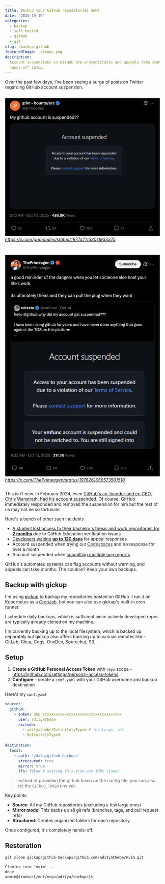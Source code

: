 ```yaml
---
title: Backup your GitHub repositories now!
date: '2025-10-19'
categories:
  - backup
  - self-hosted
  - github
  - git
slug: /backup-github
featuredImage: ./image.png
description:
  Account suspensions on GitHub are unpredictable and appeals take months. Here's how I use gickup to automatically backup all my repositories daily with a simple,
  hands-off setup.
---
```


Over the past few days, I've been seeing a surge of posts on Twitter regarding GitHub account suspension.

<div style="display: flex; gap: 1em; flex-wrap: wrap;">

![](./grimcodes-github-suspended.png)
_https://x.com/grimcodes/status/1977471153011933375_

![](./vmfunc-github-suspended.png)
_https://x.com/ThePrimeagen/status/1978261656573501510_

</div>

This isn't new. In February 2024, even [GitHub's co-founder and ex-CEO, Chris Wanstrath, had his account suspended](https://news.ycombinator.com/item?id=39267200).
Of course, GitHub immediately responded and removed the suspension for him but the rest of us may not be so fortunate.

Here's a bunch of other such incidents

- [A student lost access to their bachelor's thesis and work repositories for **2 months**](https://github.com/orgs/community/discussions/171069) due to GitHub Education verification issues
- [Developers waiting **up to 120 days**](https://github.com/orgs/community/discussions/116763) for appeal responses
- Account suspended when trying out [Codespaces](https://github.com/orgs/community/discussions/48787) and no response for over a month
- Account suspended when [submitting multiple bug reports](https://github.com/orgs/community/discussions/48787#discussioncomment-5296577)

GitHub's automated systems can flag accounts without warning, and appeals can take months. The solution? Keep your own backups.

## Backup with gickup

I'm using [gickup](https://github.com/cooperspencer/gickup) to backup my repositories hosted on GitHub. I run it on Kubernetes as a [CronJob](https://github.com/adityathebe/homelab/blob/main/kubernetes/apps/default/gickup/helmrelease.yaml), but you can also use gickup's built-in cron runner.

I schedule daily backups, which is sufficient since actively developed repos are typically already cloned on my machine.

I'm currently backing up to the local filesystem, which is backed up separately but gickup also offers backing up to various remotes like - GitLab, Gitea, Gogs, OneDev, Sourcehut, S3.

## Setup

1. **Create a GitHub Personal Access Token** with `repo` scope - https://github.com/settings/personal-access-tokens
2. **Configure** - create a `conf.yaml` with your GitHub username and backup destination

Here's my `conf.yaml`

```yaml
source:
  github:
    - token: ghp_xxxxxxxxxxxxxxxxxxxxxxxxxxxxxxxxxxxx
      user: adityathebe
      exclude:
        - adityathebe/DefinitelyTyped # too Large, idc
        - DefinitelyTyped

destination:
  local:
    - path: '/data/github-backups'
      structured: true
      mirror: true
      lfs: false # setting this true was 100x slower
```

> Instead of providing the github token on the config file, you can also set the `GITHUB_TOKEN` env var.

Key points:

- **Source**: All my GitHub repositories (excluding a few large ones)
- **Mirror mode**: This backs up all git refs (branches, tags, and pull request refs)
- **Structured**: Creates organized folders for each repository

Once configured, it's completely hands-off.

## Restoration

```sh
git clone gickup/github-backups/github.com/adityathebe/nvim.git
```

```output
Cloning into 'nvim'...
done.
admin@truenas[/mnt/mega/aditya/backups]$
```
